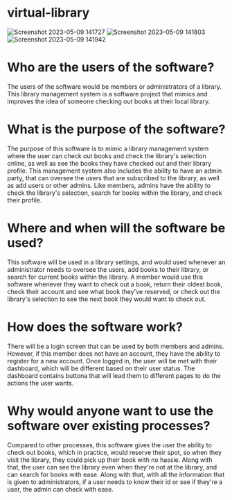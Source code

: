 # virtual-library
![Screenshot 2023-05-09 141727](https://github.com/okaniecki/virtual-library/assets/125310521/82f4975d-3732-4423-b2e5-a62c2912af04)
![Screenshot 2023-05-09 141803](https://github.com/okaniecki/virtual-library/assets/125310521/3654d744-a5e3-444e-a6a2-3cc333536c17)
![Screenshot 2023-05-09 141942](https://github.com/okaniecki/virtual-library/assets/125310521/a4464fbe-790e-4a61-9c02-a9cc7cadb47b)

# Who are the users of the software?
The users of the software would be members or administrators of a library. This library management system is a software project that mimics and improves the idea of someone checking out books at their local library. 

# What is the purpose of the software?
The purpose of this software is to mimic a library management system where the user can check out books and check the library's selection online, as well as see the books they have checked out and their library profile. This management system also includes the ability to have an admin party, that can oversee the users that are subscribed to the library, as well as add users or other admins. Like members, admins have the ability to check the library's selection, search for books within the library, and check their profile.

# Where and when will the software be used?
This software will be used in a library settings, and would used whenever an administrator needs to oversee the users, add books to their library, or search for current books within the library. A member would use this software whenever they want to check out a book, return their oldest book, check their account and see what book they've reserved, or check out the library's selection to see the next book they would want to check out.

# How does the software work?
There will be a login screen that can be used by both members and admins. However, if this member does not have an account, they have the ability to register for a new account. Once logged in, the user will be met with their dashboard, which will be different based on their user status. The dashboard contains buttona that will lead them to different pages to do the actions the user wants. 

# Why would anyone want to use the software over existing processes?
Compared to other processes, this software gives the user the ability to check out books, which in practice, would reserve their spot, so when they visit the library, they could pick up their book with no hassle. Along with that, the user can see the library even when they're not at the library, and can search for books with ease. Along with that, with all the information that is given to administrators, if a user needs to know their id or see if they're a user, the admin can check with ease. 
